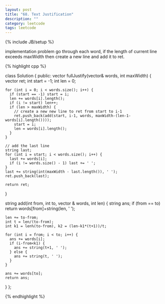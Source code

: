 ```yaml
---
layout: post
title: "68. Text Justification"
description: ""
category: leetcode
tags: leetcode
---
```

{% include JB/setup %}

implementation problem
go through each word, if the length of current line exceeds maxWidth then create a new line and add it to ret.

{% highlight cpp %}

class Solution {
public:
  vector<string> fullJustify(vector<string>& words, int maxWidth) {
    vector <string> ret;
    int start = -1;
    int len = 0;

    for (int i = 0; i < words.size(); i++) {
      if (start == -1) start = i;
      len += words[i].length();
      if (i != start) len++;
      if (len > maxWidth) {
        // create a new new line to ret from start to i-1
        ret.push_back(add(start, i-1, words, maxWidth-(len-1-words[i].length())));
        start = i;
        len = words[i].length();
      }
    }

    // add the last line
    string last;
    for (int i = start; i < words.size(); i++) {
      last += words[i];
      if (i != words.size() - 1) last += ' ';
    }
    last += string(int(maxWidth - last.length()), ' ');   
    ret.push_back(last);

    return ret;
  }

  string add(int from, int to, vector <string>& words, int len) {
    string ans;
    if (from == to) return words[from]+string(len, ' ');
    
    len += to-from;
    int t = len/(to-from);
    int k1 = len%(to-from), k2 = (len-k1*(t+1))/t;

    for (int i = from; i < to; i++) {
      ans += words[i];
      if (i-from<k1) {
        ans += string(t+1, ' ');
      } else {
        ans += string(t, ' ');
      }
    }

    ans += words[to];
    return ans;
  }
};

{% endhighlight %}